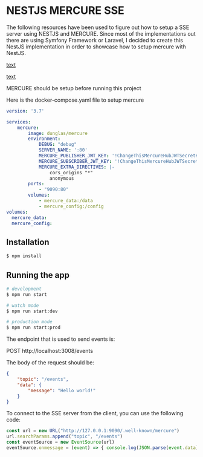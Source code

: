 # NESTJS MERCURE SSE

The following resources have been used to figure out how to setup a SSE server using NESTJS and MERCURE. Since most of the implementations out there are using Symfony Framework or Laravel, I decided to create this NestJS implementation in order to showcase how to setup mercure with NestJS.

[text](https://blog.eleven-labs.com/fr/a-la-decouverte-de-mercure/)

[text](https://www.youtube.com/watch?v=kYNC47V7R_0&list=LL&index=1)

MERCURE should be setup before running this project

Here is the docker-compose.yaml file to setup mercure

```yaml
version: '3.7'

services:
    mercure:
        image: dunglas/mercure
        environment:
            DEBUG: "debug"
            SERVER_NAME: ':80'
            MERCURE_PUBLISHER_JWT_KEY: '!ChangeThisMercureHubJWTSecretKey!'
            MERCURE_SUBSCRIBER_JWT_KEY: '!ChangeThisMercureHubJWTSecretKey!'
            MERCURE_EXTRA_DIRECTIVES: |-
                cors_origins "*"
                anonymous
        ports:
            - "9090:80"
        volumes:
            - mercure_data:/data
            - mercure_config:/config
volumes:
  mercure_data:
  mercure_config:
```

## Installation

```bash
$ npm install
```

## Running the app

```bash
# development
$ npm run start

# watch mode
$ npm run start:dev

# production mode
$ npm run start:prod
```

The endpoint that is used to send events is:

POST http://localhost:3008/events

The body of the request should be:

```json
{
    "topic": "/events",
    "data": {
        "message": "Hello world!"
    }
}
```

To connect to the SSE server from the client, you can use the following code:

```typescript
const url = new URL("http://127.0.0.1:9090/.well-known/mercure")
url.searchParams.append("topic", "/events")
const eventSource = new EventSource(url)
eventSource.onmessage = (event) => { console.log(JSON.parse(event.data)) }
```
